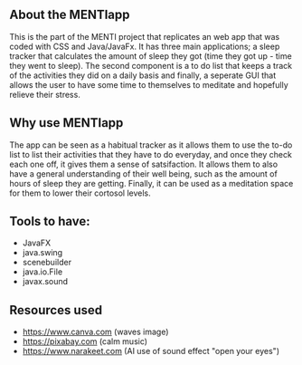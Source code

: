 ## About the MENTIapp
This is the part of the MENTI project that replicates an web app that was coded with CSS and Java/JavaFx. It has three main applications; a sleep tracker that calculates the amount of sleep they got (time they got up - time they went to sleep). The second component is a to do list that keeps a track of the activities they did on a daily basis and finally, a seperate GUI that allows the user to have some time to themselves to meditate and hopefully relieve their stress.

## Why use MENTIapp
The app can be seen as a habitual tracker as it allows them to use the to-do list to list their activities that they have to do everyday, and once they check each one off, it gives them a sense of satsifaction. It allows them to also have a general understanding of their well being, such as the amount of hours of sleep they are getting. Finally, it can be used as a meditation space for them to lower their cortosol levels.


## Tools to have:
- JavaFX
- java.swing
- scenebuilder
- java.io.File
- javax.sound


## Resources used
- https://www.canva.com (waves image)
- https://pixabay.com (calm music)
- https://www.narakeet.com (AI use of sound effect "open your eyes")



 
 
